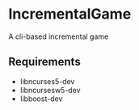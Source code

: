 # IncrementalGame
A cli-based incremental game


## Requirements
- libncurses5-dev
- libncursesw5-dev
- libboost-dev

